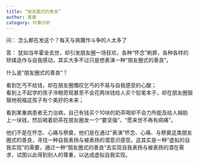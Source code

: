 ```yaml
---
title: “朋友圈式的善良”
author: 寓庸
category: 时事分析
---
```

问：
怎么都在发这个？每天与病魔作斗争的人太多了

答：
犹如当年霍金去世，却引发朋友圈一场狂欢，各种“怀念”刷屏，各种各样的矫揉造作与自我感动，其实大多不过只是想表演一种“朋友圈式的善良”。  
  
什么是“朋友圈式的善良”？  
  
看到乞丐不给钱，却在朋友圈慨叹乞丐的不易与自我感受的心酸；  
看到上不起学的孩子冷眼旁观甚至不会花两块钱给人买个铅笔本子，却在朋友圈狠狠地祝福这孩子有个美好的未来；  

看到某重病患者无力治病，自己有钱买个10块的奶茶喝却不会力所能及给人捐助上一块钱，然后喝着奶茶在朋友圈发一个“要坚强”、“愿来世不再有病痛”。  
  
他们不是在怀念、心痛与祭奠，他们是在通过“表演”怀念、心痛、与祭奠这类朋友圈式的善良，寻找一种自我表扬与被表扬的潜意识感受。这其实是一种“虚拟的自我实现”的需要，通过一种“朋友圈式的善良”去实现自我表扬与被表扬的潜在需求，试图以此得到别人的尊重，以达成虚拟自我实现。